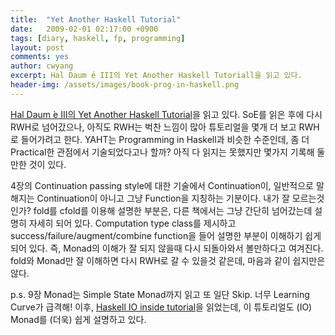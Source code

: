 ```yaml
---
title:  "Yet Another Haskell Tutorial"
date:   2009-02-01 02:17:00 +0900
tags: [diary, haskell, fp, programming]
layout: post
comments: yes
author: cwyang
excerpt: Hal Daum ́e III의 Yet Another Haskell Tutoriall을 읽고 있다.
header-img: /assets/images/book-prog-in-haskell.png
---
```

[Hal Daum ́e III의 Yet Another Haskell Tutorial](http://en.wikibooks.org/wiki/Haskell/YAHT)을 읽고 있다. SoE를 읽은 후에 다시 RWH로 넘어갔으나, 아직도 RWH는 벅찬 느낌이 많아 튜토리얼을 몇개 더 보고 RWH로 들어가려고 한다. YAHT는 Programming in Haskell과 비슷한 수준인데, 좀 더 Practical한 관점에서 기술되었다고나 할까? 아직 다 읽지는 못했지만 몇가지 기록해 둘 만한 것이 있다.

4장의 Continuation passing style에 대한 기술에서 Continuation이, 일반적으로 말해지는 Continuation이 아니고 그냥 Function을 지칭하는 기분이다. 내가 잘 모르는것인가? fold를 cfold를 이용해 설명한 부분은, 다른 책에서는 그냥 간단히 넘어갔는데 설명히 자세히 되어 있다.
Computation type class를 제시하고 success/failure/augment/combine function을 들어 설명한 부분이 이해하기 쉽게 되어 있다. 즉, Monad의 이해가 잘 되지 않을때 다시 되돌아와서 볼만하다고 여겨진다.
fold와 Monad만 잘 이해하면 다시 RWH로 갈 수 있을것 같은데, 마음과 같이 쉽지만은 않다. 


p.s. 9장  Monad는  Simple State Monad까지 읽고 또 일단 Skip.  너무 Learning Curve가 급격해! 이후,  [Haskell IO inside tutorial](http://haskell.org/haskellwiki/IO_inside)을 읽었는데, 이 튜토리얼도 (IO) Monad를 (더욱) 쉽게 설명하고 있다.
